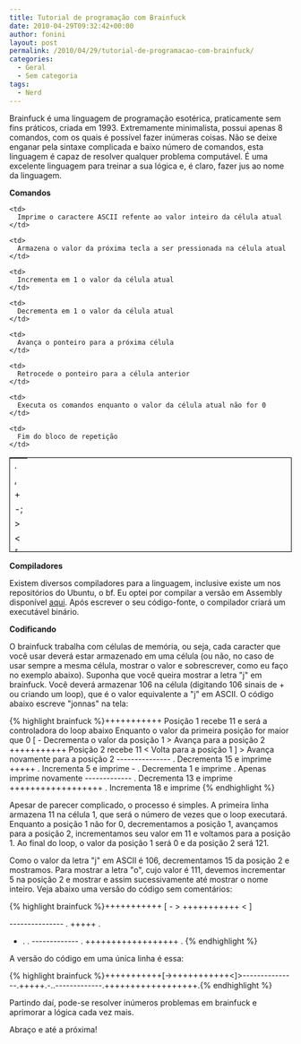 ```yaml
---
title: Tutorial de programação com Brainfuck
date: 2010-04-29T09:32:42+00:00
author: fonini
layout: post
permalink: /2010/04/29/tutorial-de-programacao-com-brainfuck/
categories:
  - Geral
  - Sem categoria
tags:
  - Nerd
---
```

Brainfuck é uma linguagem de programação esotérica, praticamente sem fins práticos, criada em 1993. Extremamente minimalista, possui apenas 8 comandos, com os quais é possível fazer inúmeras coisas. Não se deixe enganar pela sintaxe complicada e baixo número de comandos, esta linguagem é capaz de resolver qualquer problema computável. É uma excelente linguagem para treinar a sua lógica e, é claro, fazer jus ao nome da linguagem.

**Comandos**

<table border="0" cellpadding="1" cellspacing="1" style="width: 100%; height: 169px; border:1px solid #000">
  <tr>
    <td>
      .
    </td>
    
    <td>
      Imprime o caractere ASCII refente ao valor inteiro da célula atual
    </td>
  </tr>
  
  <tr>
    <td>
      ,
    </td>
    
    <td>
      Armazena o valor da próxima tecla a ser pressionada na célula atual
    </td>
  </tr>
  
  <tr>
    <td>
      +
    </td>
    
    <td>
      Incrementa em 1 o valor da célula atual
    </td>
  </tr>
  
  <tr>
    <td>
      -;
    </td>
    
    <td>
      Decrementa em 1 o valor da célula atual
    </td>
  </tr>
  
  <tr>
    <td>
      >
    </td>
    
    <td>
      Avança o ponteiro para a próxima célula
    </td>
  </tr>
  
  <tr>
    <td>
      <
    </td>
    
    <td>
      Retrocede o ponteiro para a célula anterior
    </td>
  </tr>
  
  <tr>
    <td>
      [
    </td>
    
    <td>
      Executa os comandos enquanto o valor da célula atual não for 0
    </td>
  </tr>
  
  <tr>
    <td>
      ]
    </td>
    
    <td>
      Fim do bloco de repetição
    </td>
  </tr>
</table>

**Compiladores**

Existem diversos compiladores para a linguagem, inclusive existe um nos repositórios do Ubuntu, o bf. Eu optei por compilar a versão em Assembly disponível <a href="http://www.muppetlabs.com/~breadbox/software/tiny/bf.asm.txt" rel="externo nofollow">aqui</a>. Após escrever o seu código-fonte, o compilador criará um executável binário.

**Codificando**

O brainfuck trabalha com células de memória, ou seja, cada caracter que você usar deverá estar armazenado em uma célula (ou não, no caso de usar sempre a mesma célula, mostrar o valor e sobrescrever, como eu faço no exemplo abaixo). Suponha que você queira mostrar a letra "j" em brainfuck. Você deverá armazenar 106 na célula (digitando 106 sinais de + ou criando um loop), que é o valor equivalente a "j" em ASCII. O código abaixo escreve "jonnas" na tela:

{% highlight brainfuck %}+++++++++++ Posição 1 recebe 11 e será a controladora do loop abaixo
	Enquanto o valor da primeira posição for maior que 0
	[
	- Decrementa o valor da posição 1
	> Avança para a posição 2
	+++++++++++ Posição 2 recebe 11
	< Volta para a posição 1
	]
	> Avança novamente para a posição 2
	--------------- . Decrementa 15 e imprime
	+++++ . Incrementa 5 e imprime
	- . Decrementa 1 e imprime
	. Apenas imprime novamente
	------------- . Decrementa 13 e imprime
	++++++++++++++++++ . Incrementa 18 e imprime
{% endhighlight %}

Apesar de parecer complicado, o processo é simples. A primeira linha armazena 11 na célula 1, que será o número de vezes que o loop executará. Enquanto a posição 1 não for 0, decrementamos a posição 1, avançamos para a posição 2, incrementamos seu valor em 11 e voltamos para a posição 1. Ao final do loop, o valor da posição 1 será 0 e da posição 2 será 121.
  
Como o valor da letra "j" em ASCII é 106, decrementamos 15 da posição 2 e mostramos. Para mostrar a letra "o", cujo valor é 111, devemos incrementar 5 na posição 2 e mostrar e assim sucessivamente até mostrar o nome inteiro. Veja abaixo uma versão do código sem comentários:

{% highlight brainfuck %}+++++++++++
[
	-
	>
	+++++++++++
	<
]
>
--------------- .
+++++ .
- .
.
------------- .
++++++++++++++++++ .
{% endhighlight %}

A versão do código em uma única linha é essa:

{% highlight brainfuck %}+++++++++++[->+++++++++++<]>---------------.+++++.-..-------------.++++++++++++++++++.{% endhighlight %}

Partindo daí, pode-se resolver inúmeros problemas em brainfuck e aprimorar a lógica cada vez mais.

Abraço e até a próxima!